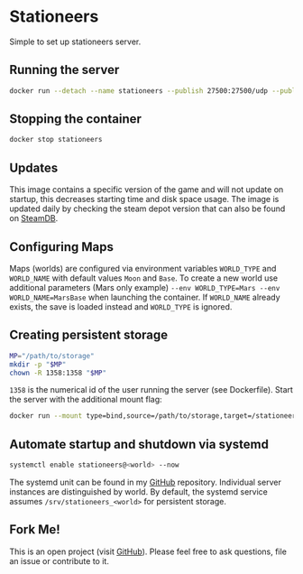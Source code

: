 # Stationeers
Simple to set up stationeers server.

## Running the server
```bash
docker run --detach --name stationeers --publish 27500:27500/udp --publish 27015:27015/udp hetsh/stationeers
```

## Stopping the container
```bash
docker stop stationeers
```

## Updates
This image contains a specific version of the game and will not update on startup, this decreases starting time and disk space usage. The image is updated daily by checking the steam depot version that can also be found on [SteamDB](https://steamdb.info/depot/376031/).

## Configuring Maps
Maps (worlds) are configured via environment variables `WORLD_TYPE` and `WORLD_NAME` with default values `Moon` and `Base`.
To create a new world use additional parameters (Mars only example) `--env WORLD_TYPE=Mars --env WORLD_NAME=MarsBase` when launching the container.
If `WORLD_NAME` already exists, the save is loaded instead and `WORLD_TYPE` is ignored.

## Creating persistent storage
```bash
MP="/path/to/storage"
mkdir -p "$MP"
chown -R 1358:1358 "$MP"
```
`1358` is the numerical id of the user running the server (see Dockerfile).
Start the server with the additional mount flag:
```bash
docker run --mount type=bind,source=/path/to/storage,target=/stationeers ...
```

## Automate startup and shutdown via systemd
```bash
systemctl enable stationeers@<world> --now
```
The systemd unit can be found in my [GitHub](https://github.com/Hetsh/docker-stationeers) repository.
Individual server instances are distinguished by world.
By default, the systemd service assumes `/srv/stationeers_<world>` for persistent storage.

## Fork Me!
This is an open project (visit [GitHub](https://github.com/Hetsh/docker-stationeers)). Please feel free to ask questions, file an issue or contribute to it.